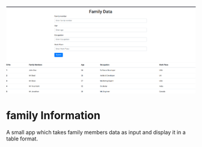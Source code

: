 ![Home Page](./screenshot.png)
# family Information
A small app which takes family members data as input and display it in a table format.
